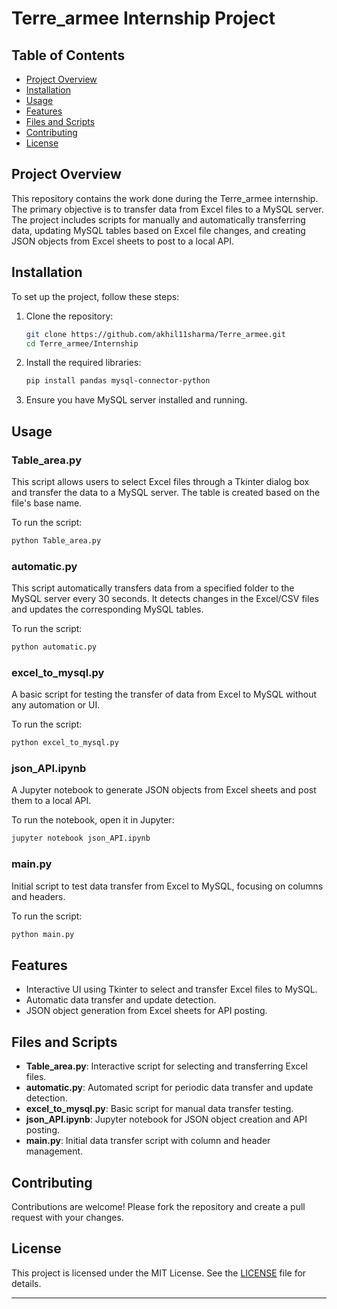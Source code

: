 # Terre_armee Internship Project

## Table of Contents
- [Project Overview](#project-overview)
- [Installation](#installation)
- [Usage](#usage)
- [Features](#features)
- [Files and Scripts](#files-and-scripts)
- [Contributing](#contributing)
- [License](#license)

## Project Overview
This repository contains the work done during the Terre_armee internship. The primary objective is to transfer data from Excel files to a MySQL server. The project includes scripts for manually and automatically transferring data, updating MySQL tables based on Excel file changes, and creating JSON objects from Excel sheets to post to a local API.

## Installation
To set up the project, follow these steps:

1. Clone the repository:
    ```bash
    git clone https://github.com/akhil11sharma/Terre_armee.git
    cd Terre_armee/Internship
    ```

2. Install the required libraries:
    ```bash
    pip install pandas mysql-connector-python
    ```

3. Ensure you have MySQL server installed and running.

## Usage
### Table_area.py
This script allows users to select Excel files through a Tkinter dialog box and transfer the data to a MySQL server. The table is created based on the file's base name.

To run the script:
```bash
python Table_area.py
```

### automatic.py
This script automatically transfers data from a specified folder to the MySQL server every 30 seconds. It detects changes in the Excel/CSV files and updates the corresponding MySQL tables.

To run the script:
```bash
python automatic.py
```

### excel_to_mysql.py
A basic script for testing the transfer of data from Excel to MySQL without any automation or UI.

To run the script:
```bash
python excel_to_mysql.py
```

### json_API.ipynb
A Jupyter notebook to generate JSON objects from Excel sheets and post them to a local API.

To run the notebook, open it in Jupyter:
```bash
jupyter notebook json_API.ipynb
```

### main.py
Initial script to test data transfer from Excel to MySQL, focusing on columns and headers.

To run the script:
```bash
python main.py
```

## Features
- Interactive UI using Tkinter to select and transfer Excel files to MySQL.
- Automatic data transfer and update detection.
- JSON object generation from Excel sheets for API posting.

## Files and Scripts
- **Table_area.py**: Interactive script for selecting and transferring Excel files.
- **automatic.py**: Automated script for periodic data transfer and update detection.
- **excel_to_mysql.py**: Basic script for manual data transfer testing.
- **json_API.ipynb**: Jupyter notebook for JSON object creation and API posting.
- **main.py**: Initial data transfer script with column and header management.

## Contributing
Contributions are welcome! Please fork the repository and create a pull request with your changes.

## License
This project is licensed under the MIT License. See the [LICENSE](LICENSE) file for details.

---
